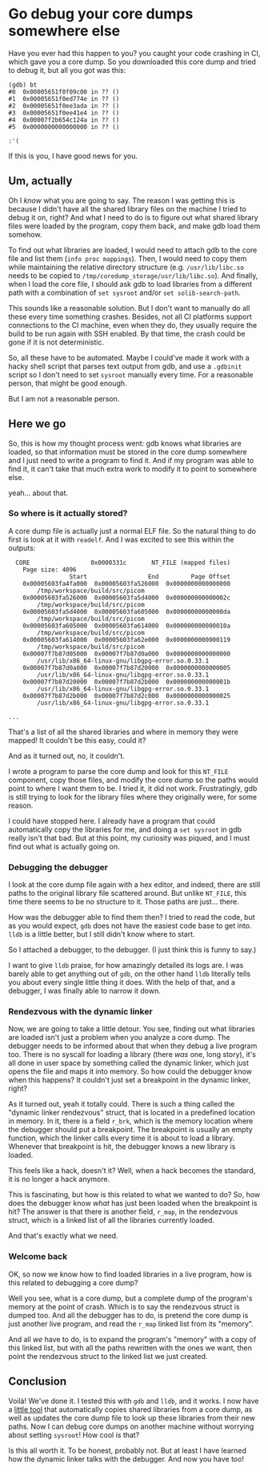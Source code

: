 # Go debug your core dumps somewhere else

<div class="toc">

<!-- toc -->

</div>

Have you ever had this happen to you? you caught your code crashing in CI, which gave you a core dump. So you downloaded this core dump and tried to debug it, but all you got was this:

```
(gdb) bt
#0  0x00005651f0f09c00 in ?? ()
#1  0x00005651f0ed774e in ?? ()
#2  0x00005651f0ee3ada in ?? ()
#3  0x00005651f0ee41e4 in ?? ()
#4  0x00007f2b654c124a in ?? ()
#5  0x0000000000000000 in ?? ()

:'(
```

If this is you, I have good news for you.

## Um, actually

Oh I _know_ what you are going to say. The reason I was getting this is because I didn't have all the shared library files on the machine I tried to debug it on, right? And what I need to do is to figure out what shared library files were loaded by the program, copy them back, and make gdb load them somehow.

To find out what libraries are loaded, I would need to attach gdb to the core file and list them (`info proc mappings`). Then, I would need to copy them while maintaining the relative directory structure (e.g. `/usr/lib/libc.so` needs to be copied to `/tmp/coredump_storage/usr/lib/libc.so`). And finally, when I load the core file, I should ask gdb to load libraries from a different path with a combination of `set sysroot` and/or `set solib-search-path`.

This sounds like a reasonable solution. But I don't want to manually do all these every time something crashes. Besides, not all CI platforms support connections to the CI machine, even when they do, they usually require the build to be run again with SSH enabled. By that time, the crash could be gone if it is not deterministic.

So, all these have to be automated. Maybe I could've made it work with a hacky shell script that parses text output from gdb, and use a `.gdbinit` script so I don't need to set `sysroot` manually every time. For a reasonable person, that might be good enough.

But I am not a reasonable person.

## Here we go

So, this is how my thought process went: gdb knows what libraries are loaded, so that information must be stored in the core dump somewhere and I just need to write a program to find it. And if my program was able to find it, it can't take that much extra work to modify it to point to somewhere else.

yeah... about that.

### So where is it actually stored?

A core dump file is actually just a normal ELF file. So the natural thing to do first is look at it with `readelf`. And I was excited to see this within the outputs:

```
  CORE                 0x0000331c       NT_FILE (mapped files)
    Page size: 4096
                 Start                 End         Page Offset
    0x00005603fa4fa000  0x00005603fa526000  0x0000000000000000
        /tmp/workspace/build/src/picom
    0x00005603fa526000  0x00005603fa5d4000  0x000000000000002c
        /tmp/workspace/build/src/picom
    0x00005603fa5d4000  0x00005603fa605000  0x00000000000000da
        /tmp/workspace/build/src/picom
    0x00005603fa605000  0x00005603fa614000  0x000000000000010a
        /tmp/workspace/build/src/picom
    0x00005603fa614000  0x00005603fa62e000  0x0000000000000119
        /tmp/workspace/build/src/picom
    0x00007f7b87d05000  0x00007f7b87d0a000  0x0000000000000000
        /usr/lib/x86_64-linux-gnu/libgpg-error.so.0.33.1
    0x00007f7b87d0a000  0x00007f7b87d20000  0x0000000000000005
        /usr/lib/x86_64-linux-gnu/libgpg-error.so.0.33.1
    0x00007f7b87d20000  0x00007f7b87d2b000  0x000000000000001b
        /usr/lib/x86_64-linux-gnu/libgpg-error.so.0.33.1
    0x00007f7b87d2b000  0x00007f7b87d2c000  0x0000000000000025
        /usr/lib/x86_64-linux-gnu/libgpg-error.so.0.33.1

...
```

That's a list of all the shared libraries and where in memory they were mapped! It couldn't be this easy, could it?

And as it turned out, no, it couldn't.

I wrote a program to parse the core dump and look for this `NT_FILE` component, copy those files, and modify the core dump so the paths would point to where I want them to be. I tried it, it did not work. Frustratingly, gdb is still trying to look for the library files where they originally were, for some reason. 

I could have stopped here. I already have a program that could automatically copy the libraries for me, and doing a `set sysroot` in gdb really isn't that bad. But at this point, my curiosity was piqued, and I must find out what is actually going on.

### Debugging the debugger

I look at the core dump file again with a hex editor, and indeed, there are still paths to the original library file scattered around. But unlike `NT_FILE`, this time there seems to be no structure to it. Those paths are just... there.

How was the debugger able to find them then? I tried to read the code, but as you would expect, `gdb` does not have the easiest code base to get into. `lldb` is a little better, but I still didn't know where to start.

So I attached a debugger, to the debugger. (I just think this is funny to say.)

I want to give `lldb` praise, for how amazingly detailed its logs are. I was barely able to get anything out of `gdb`, on the other hand `lldb` literally tells you about every single little thing it does. With the help of that, and a debugger, I was finally able to narrow it down.

### Rendezvous with the dynamic linker

Now, we are going to take a little detour. You see, finding out what libraries are loaded isn't just a problem when you analyze a core dump. The debugger needs to be informed about that when they debug a live program too. There is no syscall for loading a library (there _was_ one, long story), it's all done in user space by something called the dynamic linker, which just opens the file and maps it into memory. So how could the debugger know when this happens? It couldn't just set a breakpoint in the dynamic linker, right?

As it turned out, yeah it totally could. There is such a thing called the "dynamic linker rendezvous" struct, that is located in a predefined location in memory. In it, there is a field `r_brk`, which is the memory location where the debugger should put a breakpoint. The breakpoint is usually an empty function, which the linker calls every time it is about to load a library. Whenever that breakpoint is hit, the debugger knows a new library is loaded.

This feels like a hack, doesn't it? Well, when a hack becomes the standard, it is no longer a hack anymore.

This is fascinating, but how is this related to what we wanted to do? So, how does the debugger know _what_ has just been loaded when the breakpoint is hit? The answer is that there is another field, `r_map`, in the rendezvous struct, which is a linked list of all the libraries currently loaded.

And that's exactly what we need.

### Welcome back

OK, so now we know how to find loaded libraries in a live program, how is this related to debugging a core dump?

Well you see, what is a core dump, but a complete dump of the program's memory at the point of crash. Which is to say the rendezvous struct is dumped too. And all the debugger has to do, is pretend the core dump is just another live program, and read the `r_map` linked list from its "memory".

And all _we_ have to do, is to expand the program's "memory" with a copy of this linked list, but with all the paths rewritten with the ones we want, then point the rendezvous struct to the linked list we just created.

## Conclusion

Voilà! We've done it. I tested this with `gdb` and `lldb`, and it works. I now have a [little tool](https://github.com/yshui/coredump-copy) that automatically copies shared libraries from a core dump, as well as updates the core dump file to look up these libraries from their new paths. Now I can debug core dumps on another machine without worrying about setting `sysroot`! How cool is that?

Is this all worth it. To be honest, probably not. But at least I have learned how the dynamic linker talks with the debugger. And now you have too!
